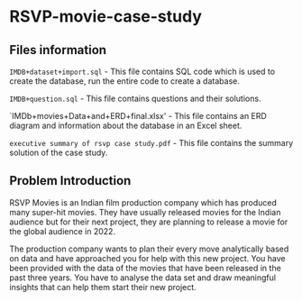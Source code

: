 # RSVP-movie-case-study
## Files information

`IMDB+dataset+import.sql` - This file contains SQL code which is used to create the database, run the entire code to create a database.

`IMDB+question.sql` - This file contains questions and their solutions.

`IMDb+movies+Data+and+ERD+final.xlsx' - This file contains an ERD diagram and information about the database in an Excel sheet.

`executive summary of rsvp case study.pdf` - This file contains the summary solution of the case study.
## Problem Introduction
RSVP Movies is an Indian film production company which has produced many super-hit movies. They have usually released movies for the Indian audience but for their next project, they are planning to release a movie for the global audience in 2022.

 

The production company wants to plan their every move analytically based on data and have approached you for help with this new project. You have been provided with the data of the movies that have been released in the past three years. You have to analyse the data set and draw meaningful insights that can help them start their new project. 
